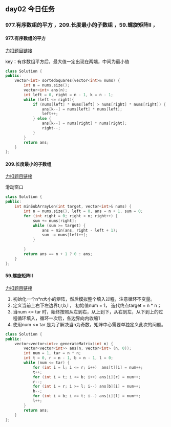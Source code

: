 ## day02 今日任务

### 977.有序数组的平方 ，209.长度最小的子数组 ，59.螺旋矩阵II ，

#### 977.有序数组的平方

[力扣题目链接](https://leetcode.cn/problems/squares-of-a-sorted-array/)

key：有序数组平方后，最大值一定出现在两端，中间为最小值

```cpp
class Solution {
public:
    vector<int> sortedSquares(vector<int>& nums) {
        int n = nums.size();
        vector<int> ans(n);
        int left = 0, right = n - 1, k = n - 1;
        while (left <= right){
            if (nums[left] * nums[left] > nums[right] * nums[right]) {
                ans[k--] = nums[left] * nums[left];
                left++;
            } else {
                ans[k--] = nums[right] * nums[right];
                right--;
            }
        }
        return ans;
    }
};
```



#### 209.长度最小的子数组

[力扣题目链接](https://leetcode.cn/problems/minimum-size-subarray-sum/)

滑动窗口

```cpp
class Solution {
public:
    int minSubArrayLen(int target, vector<int>& nums) {
        int n = nums.size(), left = 0, ans = n + 1, sum = 0;
        for (int right = 0; right < n; right++) {
            sum += nums[right];
            while (sum >= target) {
                ans = min(ans, right - left + 1);
                sum -= nums[left++];
            }
            
        }
        return ans == n + 1 ? 0 : ans;
    }
};
```







#### 59.螺旋矩阵II

[力扣题目链接](https://leetcode.cn/problems/spiral-matrix-ii/)

1. 初始化一个n*n大小的矩阵，然后模拟整个填入过程，注意循环不变量。
2. 定义当前上右下左边界t,r,b,l ， 初始值num = 1， 迭代终点target = n * n；
3. 当num <= tar 时，始终按照从左到右，从上到下，从右到左，从下到上的过程循环填入，循环一次后，各边界向内收缩1
4. 使用num <= tar 是为了解决当n为奇数，矩阵中心需要单独定义此次的问题。

```cpp
class Solution {
public:
    vector<vector<int>> generateMatrix(int n) {
		vector<vector<int>> ans(n, vector<int> (n, 0));
        int num = 1, tar = n * n;
        int t = 0, r = n - 1, b = n - 1, l = 0;
        while (num <= tar) {
            for (int i = l; i <= r; i++)  ans[t][i] = num++;
            t++;
            for (int i = t; i <= b; i++) ans[i][r] = num++;
            r--;
            for (int i = r; i >= l; i--) ans[b][i] = num++;
            b--;
            for (int i = b; i >= t; i--) ans[i][l] = num++;
            l++;
        }
        return ans;
    }
};
```


